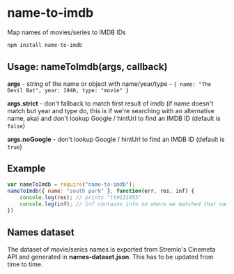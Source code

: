 # name-to-imdb
Map names of movies/series to IMDB IDs

```bash
npm install name-to-imdb
```

## Usage: nameToImdb(args, callback)

**args** - string of the name or object with name/year/type - ``{ name: "The Devil Bat", year: 1940, type: "movie" }``

**args.strict** - don't fallback to match first result of imdb (if name doesn't match but year and type do, this is if we're searching with an alternative name, aka) and don't lookup Google / hintUrl to find an IMDB ID (default is `false`)

**args.noGoogle** - don't lookup Google / hintUrl to find an IMDB ID (default is `true`)

## Example
```javascript
var nameToImdb = require("name-to-imdb");
nameToImdb({ name: "south park" }, function(err, res, inf) { 
	console.log(res); // prints "tt0121955"
	console.log(inf); // inf contains info on where we matched that name - e.g. locally, or on google
})
```

## Names dataset
The dataset of movie/series names is exported from Stremio's Cinemeta API and generated in **names-dataset.json**. This has to be updated from time to time.

